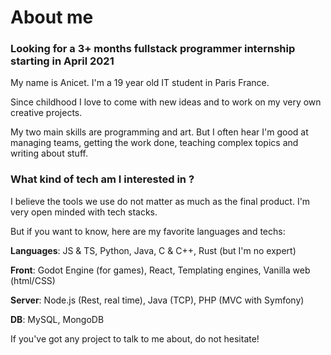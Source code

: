 # About me
### Looking for a 3+ months fullstack programmer internship starting in April 2021

My name is Anicet. I'm a 19 year old IT student in Paris France.

Since childhood I love to come with new ideas and to work on my very own creative projects.

My two main skills are programming and art. But I often hear I'm good at managing teams,
getting the work done, teaching complex topics and writing about stuff.

### What kind of tech am I interested in ?

I believe the tools we use do not matter as much as the final product.
I'm very open minded with tech stacks.

But if you want to know, here are my favorite languages and techs:

**Languages**: JS & TS, Python, Java, C & C++, Rust (but I'm no expert)

**Front**: Godot Engine (for games), React, Templating engines, Vanilla web (html/CSS)

**Server**: Node.js (Rest, real time), Java (TCP), PHP (MVC with Symfony)

**DB**: MySQL, MongoDB

If you've got any project to talk to me about, do not hesitate!
